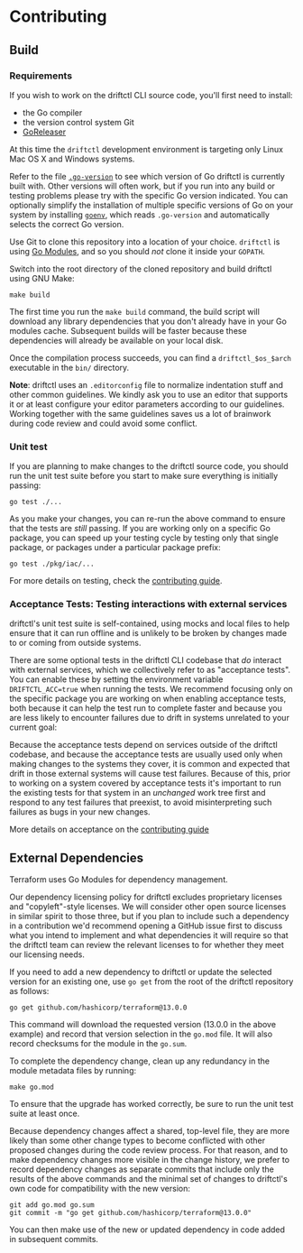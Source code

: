 # Contributing

## Build

### Requirements

If you wish to work on the driftctl CLI source code, you'll first need to install:

- the Go compiler
- the version control system Git
- [GoReleaser](https://goreleaser.com/)

At this time the `driftctl` development environment is targeting only Linux Mac OS X and Windows systems.

Refer to the file [`.go-version`](https://github.com/cloudskiff/driftctl/blob/master/.go-version) to see which version of Go driftctl is currently built with. Other versions will often work, but if you run into any build or testing problems please try with the specific Go version indicated. You can optionally simplify the installation of multiple specific versions of Go on your system by installing [`goenv`](https://github.com/syndbg/goenv), which reads `.go-version` and automatically selects the correct Go version.

Use Git to clone this repository into a location of your choice. `driftctl` is using [Go Modules](https://blog.golang.org/using-go-modules), and so you should *not* clone it inside your `GOPATH`.

Switch into the root directory of the cloned repository and build driftctl using GNU Make:

```shell script
make build
```

The first time you run the `make build` command, the build script will download any library dependencies that you don't already have in your Go modules cache.
Subsequent builds will be faster because these dependencies will already be available on your local disk.

Once the compilation process succeeds, you can find a `driftctl_$os_$arch` executable in the `bin/` directory.

**Note**: driftctl uses an `.editorconfig` file to normalize indentation stuff and other common guidelines.
We kindly ask you to use an editor that supports it or at least configure your editor parameters according to our guidelines.
Working together with the same guidelines saves us a lot of brainwork during code review and could avoid some conflict.

### Unit test

If you are planning to make changes to the driftctl source code, you should run the unit test suite before you start to make sure everything is initially passing:

```shell script
go test ./...
```

As you make your changes, you can re-run the above command to ensure that the tests are *still* passing. If you are working only on a specific Go package, you can speed up your testing cycle by testing only that single package, or packages under a particular package prefix:

```shell script
go test ./pkg/iac/...
```

For more details on testing, check the [contributing guide](../docs/testing.md).

### Acceptance Tests: Testing interactions with external services

driftctl's unit test suite is self-contained, using mocks and local files to help ensure that it can run offline and is unlikely to be broken by changes made to or coming from outside systems.

There are some optional tests in the driftctl CLI codebase that *do* interact with external services, which we collectively refer to as "acceptance tests".
You can enable these by setting the environment variable `DRIFTCTL_ACC=true` when running the tests.
We recommend focusing only on the specific package you are working on when enabling acceptance tests, both because it can help the test run to complete faster and because you are less likely to encounter failures due to drift in systems unrelated to your current goal:

Because the acceptance tests depend on services outside of the driftctl codebase, and because the acceptance tests are usually used only when making changes to the systems they cover, it is common and expected that drift in those external systems will cause test failures.
Because of this, prior to working on a system covered by acceptance tests it's important to run the existing tests for that system in an *unchanged* work tree first and respond to any test failures that preexist, to avoid misinterpreting such failures as bugs in your new changes.

More details on acceptance on the [contributing guide](../docs/README.md)

## External Dependencies

Terraform uses Go Modules for dependency management.

Our dependency licensing policy for driftctl excludes proprietary licenses and "copyleft"-style licenses.
We will consider other open source licenses in similar spirit to those three, but if you plan to include
such a dependency in a contribution we'd recommend opening a GitHub issue first to discuss what you intend
to implement and what dependencies it will require so that the driftctl team can review the relevant licenses
to for whether they meet our licensing needs.

If you need to add a new dependency to driftctl or update the selected version for an existing one, use `go get` from the root of the driftctl repository as follows:

```shell script
go get github.com/hashicorp/terraform@13.0.0
```

This command will download the requested version (13.0.0 in the above example) and record that version selection in the `go.mod` file.
It will also record checksums for the module in the `go.sum`.

To complete the dependency change, clean up any redundancy in the module metadata files by running:

```shell script
make go.mod
```

To ensure that the upgrade has worked correctly, be sure to run the unit test suite at least once.

Because dependency changes affect a shared, top-level file, they are more likely than some other change types to become conflicted with other proposed changes during the code review process.
For that reason, and to make dependency changes more visible in the change history, we prefer to record dependency changes as separate commits that include only the results of the above commands and the minimal set of changes to driftctl's own code for compatibility with the new version:

```shell script
git add go.mod go.sum
git commit -m "go get github.com/hashicorp/terraform@13.0.0"
```

You can then make use of the new or updated dependency in code added in subsequent commits.
